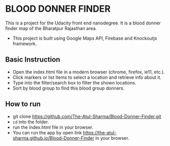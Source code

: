 # BLOOD DONNER FINDER
This is a project for the Udacity front end nanodegree. It is a blood donner finder map of the Bharatpur Rajasthan area.

- This project is built using Google Maps API, Firebase and Knockoutjs framework.

## Basic Instruction

- Open the index.html file in a modern browser (chrome, firefox, ie11, etc.).
- Click markers or list items to select a location and retrieve info about it.
- Type into the filter/search box to filter the shown locations.
- Sort by blood group to find this blood group donners.

## How to run
- git clone https://github.com/The-Atul-Sharma/Blood-Donner-Finder.git
- `cd` into the folder.
- run the index.html file in your browser.
- You can run the app by open link https://the-atul-sharma.github.io/Blood-Donner-Finder in your browser.
